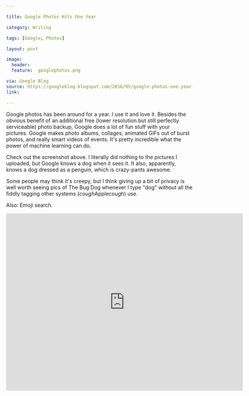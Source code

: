 ```yaml
---

title: Google Photos Hits One Year

category: Writing

tags: [Google, Photos]

layout: post

image:
  header:
  feature:  googlephotos.png

via: Google Blog
source: https://googleblog.blogspot.com/2016/05/google-photos-one-year-200-million.html
link: 

---
```


Google photos has been around for a year.  I use it and love it.  Besides the obvious benefit of an additional free (lower resolution but still perfectly serviceable) photo backup, Google does a lot of fun stuff with your pictures.  Google makes photo albums, collages, animated GIFs out of burst photos, and really smart videos of events.  It's pretty incredible what the power of machine learning can do.  

Check out the screenshot above.  I literally did nothing to the pictures I uploaded, but Google knows a dog when it sees it.  It also, apparently, knows a dog dressed as a penguin, which is crazy-pants awesome.

<!-- more -->
Some people may think it's creepy, but I think giving up a bit of privacy is well worth seeing pics of The Bug Dog whenever I type "dog" without all the fiddly tagging other systems (*cough*Apple*cough*) use.

Also: Emoji search.

<div class="embed">
<iframe width="640" height="480" src="http://www.youtube.com/embed/HQtGFBbwKEk?rel=0&amp;showinfo=0" frameborder="0" allowfullscreen></iframe>
</div>